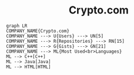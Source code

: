 <h1 align="center">Crypto.com</h1>

```mermaid
graph LR
COMPANY_NAME{Crypto.com}
COMPANY_NAME ---> U{Users} ---> UN[5]
COMPANY_NAME ---> R{Repositories} ---> RN[15]
COMPANY_NAME ---> G{Gists} ---> GN[21]
COMPANY_NAME ---> ML{Most Used<br>Languages}
ML --> C++[C++]
ML --> Java[Java]
ML --> HTML[HTML]
```
